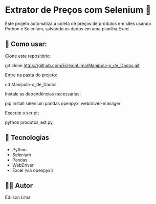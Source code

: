 # Extrator de Preços com Selenium 🛒

Este projeto automatiza a coleta de preços de produtos em sites usando Python e Selenium, salvando os dados em uma planilha Excel.


## 🚀 Como usar:

Clone este repositório:

 git clone https://github.com/EdilsonLima/Manipula-o_de_Dados.git

Entre na pasta do projeto:

 cd Manipula-o_de_Dados

Instale as dependências necessárias:

 pip install selenium pandas openpyxl webdriver-manager

Execute o script:

 python produtos_est.py


 ## 🧰 Tecnologias

- Python
- Selenium
- Pandas
- WebDriver 
- Excel (via openpyxl)

## 👨‍💻 Autor

Edilson Lima

